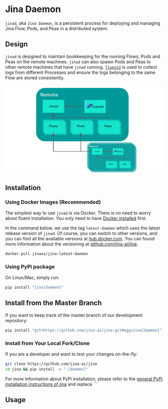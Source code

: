 # Jina Daemon

`jinad`, aka `Jina Daemon`, is a persistent process for deploying and managing Jina Flow, Pods, and Peas in a distributed system. 

## Design

`jinad` is designed to maintain bookkeeping for the running Flows, Pods and Peas on the remote machines. `jinad` can also spawn Pods and Peas to other remote machines that have `jinad` running. [`fluentd`](https://github.com/fluent/fluentd) is used to collect logs from different Processes and ensure the logs belonging to the same Flow are stored consistently. 

![jinad design](jinad_design.png)

## Installation

### Using Docker Images (Recommended)

The simplest way to use `jinad` is via Docker. There is no need to worry about fluent installation. You only need to have [Docker installed](https://docs.docker.com/install/) first. 

In the command below, we use the tag `latest-daemon` which uses the latest release version of `jinad`. Of course, you can switch to other versions, and you can find all the available versions at [hub.docker.com](https://hub.docker.com/repository/docker/jinaai/jina/tags?page=1&ordering=last_updated&name=daemon). You can found more information about the versioning at [github.com/jina-ai/jina](https://github.com/jina-ai/jina/blob/master/RELEASE.md).

```bash
docker pull jinaai/jina:latest-daemon
```

### Using PyPi package

On Linux/Mac, simply run:

```bash
pip install "jina[daemon]"
```

## Install from the Master Branch

If you want to keep track of the master branch of our development repository:

```bash
pip install "git+https://github.com/jina-ai/jina.git#egg=jina[daemon]"
```

### Install from Your Local Fork/Clone

If you are a developer and want to test your changes on-the-fly: 

```bash
git clone https://github.com/jina-ai/jina
cd jina && pip install -e ".[daemon]"
``` 

For more information about PyPi installation, please refer to the [general PyPi installation instructions of jina](https://docs.jina.ai/chapters/install/via-pip.html) and replace ```

## Usage 